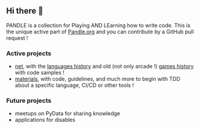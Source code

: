 ## Hi there 👋

PANDLE is a collection for Playing AND LEarning how to write code. This is the unique active part of [Pandle.org](https://www.pandle.org/) and you can contribute by a GitHub pull request !

### Active projects

* [net](https://www.pandle.net/), with the [languages history](https://www.pandle.net/categories/language) and old (not only arcade !) [games history](https://www.pandle.net/categories/game) with code samples !
* [materials](https://github.com/pandle/materials), with code, guidelines, and much more to begin with TDD about a specific language, CI/CD or other tools !

### Future projects

* meetups on PyData for sharing knowledge
* applications for disables
